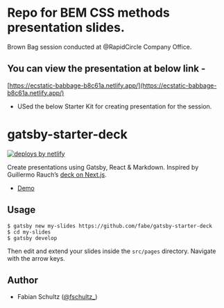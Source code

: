 # Repo for BEM CSS methods presentation slides. 
Brown Bag session conducted at @RapidCircle Company Office.

## You can view the presentation at below link - 

[https://ecstatic-babbage-b8c61a.netlify.app/](https://ecstatic-babbage-b8c61a.netlify.app/)

* USed the below Starter Kit for creating presentation for the session.


# gatsby-starter-deck

[![deploys by netlify](https://img.shields.io/badge/deploys%20by-netlify-00c7b7.svg)](https://www.netlify.com)

Create presentations using Gatsby, React & Markdown. Inspired by Guillermo Rauch’s [deck on Next.js](https://deck.now.sh/).

* [Demo](//gatsby-deck.netlify.com)

## Usage

    $ gatsby new my-slides https://github.com/fabe/gatsby-starter-deck
    $ cd my-slides
    $ gatsby develop

Then edit and extend your slides inside the `src/pages` directory. Navigate with the arrow keys.

## Author

* Fabian Schultz ([@fschultz\_](https://twitter.com/fschultz_))
